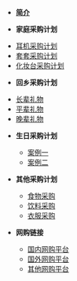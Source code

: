 - [**简介**](/About_Shop)

-  **家庭采购计划**
  * [耳机采购计划](Page.1/Shop_N1_V01)
  * [套套采购计划](Page.1/Shop_N1_V02)
  * [化妆台采购计划](Page.1/Shop_N1_V03)

-  **回乡采购计划**
  * [长辈礼物](Page.2/Shop_N2_V01)
  * [平辈礼物](Page.2/Shop_N2_V02)
  * [晚辈礼物](Page.2/Shop_N2_V03)

- **生日采购计划**
  * [案例一](Page.3/Shop_N3_V01)
  * [案例二](Page.3/Shop_N3_V02)

- **其他采购计划**
  * [食物采购](Page.4/Shop_N4_V01)
  * [饮料采购](Page.4/Shop_N4_V02)
  * [衣服采购](Page.4/Shop_N4_V03)

- **网购链接**
  * [国内网购平台](Other/Shop_01_V01)
  * [国外网购平台](Other/Shop_01_V02)
  * [其他网购平台](Other/Shop_01_V03)


